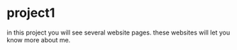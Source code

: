 # project1
in this project you will see several website pages.
these websites will let you know more about me.
